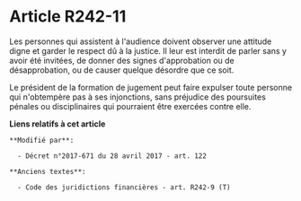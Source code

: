 # Article R242-11

Les personnes qui assistent à l'audience doivent observer une attitude digne et garder le respect dû à la justice. Il leur
est interdit de parler sans y avoir été invitées, de donner des signes d'approbation ou de désapprobation, ou de causer
quelque désordre que ce soit. 

Le président de la formation de jugement peut faire expulser toute personne qui n'obtempère pas à ses injonctions, sans
préjudice des poursuites pénales ou disciplinaires qui pourraient être exercées contre elle.

**Liens relatifs à cet article**

	**Modifié par**:

	  - Décret n°2017-671 du 28 avril 2017 - art. 122

	**Anciens textes**:

	  - Code des juridictions financières - art. R242-9 (T)
